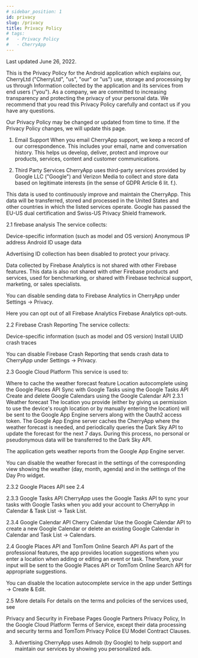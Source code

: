 ```yaml
---
# sidebar_position: 1
id: privacy
slug: /privacy
title: Privacy Policy
# tags:
#   - Privacy Policy
#   - CherryApp
---
```


<!-- Privacy Policy -->

Last updated June 26, 2022.

This is the Privacy Policy for the Android application which explains our, CherryLtd ("CherryLtd", "us", "our" or "us") use, storage and processing by us through Information collected by the application and its services from end users ("you"). As a company, we are committed to increasing transparency and protecting the privacy of your personal data. We recommend that you read this Privacy Policy carefully and contact us if you have any questions.

Our Privacy Policy may be changed or updated from time to time. If the Privacy Policy changes, we will update this page.

1. Email Support
When you email CherryApp support, we keep a record of our correspondence. This includes your email, name and conversation history. This helps us develop, deliver, protect and improve our products, services, content and customer communications.

2. Third Party Services
CherryApp uses third-party services provided by Google LLC ("Google") and Verizon Media to collect and store data based on legitimate interests (in the sense of GDPR Article 6 lit. f.).

This data is used to continuously improve and maintain the CherryApp. This data will be transferred, stored and processed in the United States and other countries in which the listed services operate. Google has passed the EU-US dual certification and Swiss-US Privacy Shield framework.

2.1 firebase analysis
The service collects:

Device-specific information (such as model and OS version)
Anonymous IP address
Android ID
usage data

Advertising ID collection has been disabled to protect your privacy.

Data collected by Firebase Analytics is not shared with other Firebase features. This data is also not shared with other Firebase products and services, used for benchmarking, or shared with Firebase technical support, marketing, or sales specialists.

You can disable sending data to Firebase Analytics in CherryApp under Settings → Privacy.

Here you can opt out of all Firebase Analytics Firebase Analytics opt-outs.

2.2 Firebase Crash Reporting
The service collects:

Device-specific information (such as model and OS version)
Install UUID
crash traces

You can disable Firebase Crash Reporting that sends crash data to CherryApp under Settings → Privacy.

2.3 Google Cloud Platform
This service is used to:

Where to cache the weather forecast feature
Location autocomplete using the Google Places API
Sync with Google Tasks using the Google Tasks API
Create and delete Google Calendars using the Google Calendar API
2.3.1 Weather forecast
The location you provide (either by giving us permission to use the device's rough location or by manually entering the location) will be sent to the Google App Engine servers along with the Oauth2 access token. The Google App Engine server caches the CherryApp where the weather forecast is needed, and periodically queries the Dark Sky API to update the forecast for the next 7 days. During this process, no personal or pseudonymous data will be transferred to the Dark Sky API.

The application gets weather reports from the Google App Engine server.

You can disable the weather forecast in the settings of the corresponding view showing the weather (day, month, agenda) and in the settings of the Day Pro widget.

2.3.2 Google Places API
see 2.4

2.3.3 Google Tasks API
CherryApp uses the Google Tasks API to sync your tasks with Google Tasks when you add your account to CherryApp in Calendar & Task List → Task List.

2.3.4 Google Calendar API
Cherry Calendar Use the Google Calendar API to create a new Google Calendar or delete an existing Google Calendar in Calendar and Task List → Calendars.

2.4 Google Places API and TomTom Online Search API
As part of the professional features, the app provides location suggestions when you enter a location when adding or editing an event or task. Therefore, your input will be sent to the Google Places API or TomTom Online Search API for appropriate suggestions.

You can disable the location autocomplete service in the app under Settings → Create & Edit.

2.5 More details
For details on the terms and policies of the services used, see

Privacy and Security in Firebase Pages
Google Partners Privacy Policy,
In the Google Cloud Platform Terms of Service, except
their data processing and security terms and
TomTom Privacy Police
EU Model Contract Clauses.

3. Advertising
CherryApp uses Admob (by Google) to help support and maintain our services by showing you personalized ads.

